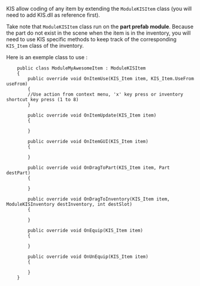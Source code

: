 KIS allow coding of any item by extending the `ModuleKISItem` class (you will need to add KIS.dll as reference first).

Take note that `ModuleKISItem` class run on the **part prefab module**. Because the part do not exist in the scene when the item is in the inventory, you will need to use KIS specific methods to keep track of the corresponding `KIS_Item` class of the inventory.

Here is an exemple class to use : 

```
    public class ModuleMyAwesomeItem : ModuleKISItem
    {
        public override void OnItemUse(KIS_Item item, KIS_Item.UseFrom useFrom)
        {
        //Use action from context menu, 'x' key press or inventory shortcut key press (1 to 8)
        }

        public override void OnItemUpdate(KIS_Item item)
        {

        }

        public override void OnItemGUI(KIS_Item item)
        {

        }

        public override void OnDragToPart(KIS_Item item, Part destPart)
        {

        }

        public override void OnDragToInventory(KIS_Item item, ModuleKISInventory destInventory, int destSlot)
        {

        }

        public override void OnEquip(KIS_Item item)
        {

        }

        public override void OnUnEquip(KIS_Item item)
        {

        }
    }
```
